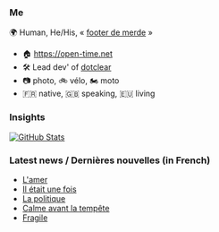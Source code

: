 ### Me

🌍 Human, He/His, « [footer de merde](https://open-time.net/post/2013/07/17/La-veritable-histoire-du-Footer-de-merde-) » 
* 🏠 https://open-time.net 
* 🛠️ Lead dev' of [dotclear](https://git.dotclear.org/dev/dotclear)
* 📷 photo, 🚲 vélo, 🏍️ moto 
* 🇫🇷 native, 🇬🇧 speaking, 🇪🇺 living

### Insights

[![GitHub Stats](https://github-readme-stats-sigma-five.vercel.app/api?username=franck-paul)](https://github.com/franck-paul)

### Latest news / Dernières nouvelles (in French)

<!-- BLOG-POST-LIST:START -->
- [L&#39;amer](https://open-time.net/post/2024/09/11/L-amer)
- [Il était une fois](https://open-time.net/post/2024/09/10/Il-etait-une-fois)
- [La politique](https://open-time.net/post/2024/09/09/La-politique)
- [Calme avant la tempête](https://open-time.net/post/2024/09/08/Calme-avant-la-tempete)
- [Fragile](https://open-time.net/post/2024/09/07/Fragile)
<!-- BLOG-POST-LIST:END -->
